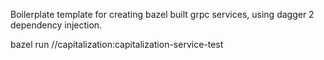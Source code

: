 Boilerplate template for creating bazel built grpc services, using dagger 2 dependency injection.

bazel run //capitalization:capitalization-service-test

